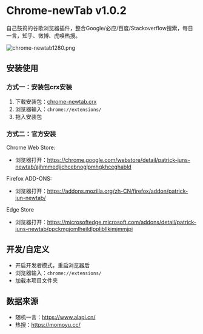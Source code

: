# Chrome-newTab v1.0.2

自己鼓捣的谷歌浏览器插件，整合Google/必应/百度/Stackoverflow搜索，每日一言，知乎、微博、虎嗅热搜。

![chrome-newtab1280.png](http://img.cdn.1zdz.cn/github/readme/chrome-newtab1280.png)

## 安装使用

### 方式一：安装包crx安装

1. 下载安装包：[chrome-newtab.crx](http://img.cdn.1zdz.cn/github/readme/chrome-newtab.crx)
2. 浏览器输入：`chrome://extensions/`
3. 拖入安装包

### 方式二：官方安装

Chrome Web Store:

- 浏览器打开：https://chrome.google.com/webstore/detail/patrick-juns-newtab/ajhmmedjjchcebnoglpmhgkhceghabld

Firefox ADD-ONS:

- 浏览器打开：https://addons.mozilla.org/zh-CN/firefox/addon/patrick-jun-newtab/

Edge Store

- 浏览器打开：https://microsoftedge.microsoft.com/addons/detail/patrick-juns-newtab/ppckmgjomlheildlpplibllkimjmmjpi

## 开发/自定义

- 开启开发者模式，重启浏览器后
- 浏览器输入：`chrome://extensions/`
- 加载本项目文件夹

## 数据来源

- 随机一言：https://www.alapi.cn/
- 热搜：https://momoyu.cc/
